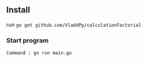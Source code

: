 ## Install
run `go get github.com/VladdPp/calculationFactorial`

### Start program 
```
Command : go run main.go
